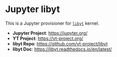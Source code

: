 # Jupyter libyt


This is a Jupyter provisioner for [`libyt`](https://github.com/yt-project/libyt) kernel.

* **Jupyter Project**: https://jupyter.org/
* **YT Project**: https://yt-project.org/
* **libyt Repo**: https://github.com/yt-project/libyt
* **libyt Doc**: https://libyt.readthedocs.io/en/latest/
